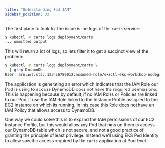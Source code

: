 ```yaml
---
title: "Understanding Pod IAM"
sidebar_position: 33
---
```


The first place to look for the issue is the logs of the `carts` service:

```bash
$ kubectl -n carts logs deployment/carts
... ommitted output
```

This will return a lot of logs, so lets filter it to get a succinct view of the problem:

```bash
$ kubectl -n carts logs deployment/carts \
  | grep DynamoDb
User: arn:aws:sts::123456789012:assumed-role/eksctl-eks-workshop-nodegroup-def-NodeInstanceRole-P7qjC7RqXaZr/i-085482f0c0bae4f88 is not authorized to perform: dynamodb:Query on resource: arn:aws:dynamodb:us-east-1:123456789012:table/eks-workshop-carts/index/idx_global_customerId because no identity-based policy allows the dynamodb:Query action (Service: DynamoDb, Status Code: 400, Request ID: SD7IOMHAD7VL31S3M8K80A7EI3VV4KQNSO5AEMVJF66Q9ASUAAJG)

```

The application is generating an error which indicates that the IAM Role our Pod is using to access DynamoDB does not have the required permissions. This is happening because by default, if no IAM Roles or Policies are linked to our Pod, it use the IAM Role linked to the Instance Profile assigned to the EC2 instance on which its running, in this case this Role does not have an IAM Policy that allows access to DynamoDB.

One way we could solve this is to expand the IAM permissions of our EC2 Instance Profile, but this would allow any Pod that runs on them to access our DynamoDB table which is not secure, and not a good practice of granting the principle of least privilege. Instead we'll using EKS Pod Identity to allow specific access required by the `carts` application at Pod level.
